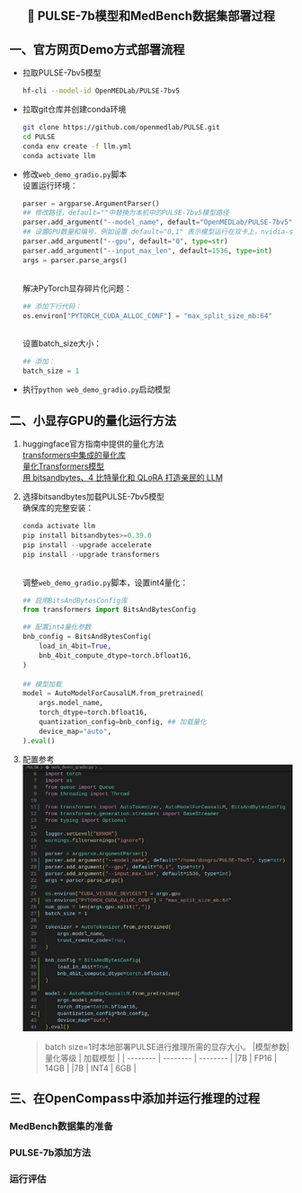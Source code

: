 ## <p align="center">📣 PULSE-7b模型和MedBench数据集部署过程</p>

## 一、官方网页Demo方式部署流程
- 拉取PULSE-7bv5模型
    ```bash
    hf-cli --model-id OpenMEDLab/PULSE-7bv5
    ```
- 拉取git仓库并创建conda环境
    ```bash
    git clone https://github.com/openmedlab/PULSE.git
    cd PULSE
    conda env create -f llm.yml
    conda activate llm
    ```
- 修改`web_demo_gradio.py`脚本
    <br>设置运行环境：
    ```python
    parser = argparse.ArgumentParser()
    ## 修改路径，default=""中替换为本机中的PULSE-7bv5模型路径
    parser.add_argument("--model_name", default="OpenMEDLab/PULSE-7bv5", type=str)  
    ## 设置GPU数量和编号，例如设置 default="0,1" 表示模型运行在双卡上，nvidia-smi命令查看显卡编号
    parser.add_argument("--gpu", default="0", type=str)
    parser.add_argument("--input_max_len", default=1536, type=int)
    args = parser.parse_args()
    ```
    <br>解决PyTorch显存碎片化问题：
    ```python
    ## 添加下行代码：
    os.environ["PYTORCH_CUDA_ALLOC_CONF"] = "max_split_size_mb:64"
    ```
    <br>设置batch_size大小：
    ```python
    ## 添加：
    batch_size = 1
    ```
- 执行`python web_demo_gradio.py`启动模型

## 二、小显存GPU的量化运行方法
1. huggingface官方指南中提供的量化方法
<br>[transformers中集成的量化库](https://huggingface.co/docs/transformers/quantization)
<br>[量化Transformers模型](https://huggingface.co/docs/transformers/main/zh/main_classes/quantization)
<br>[用 bitsandbytes、4 比特量化和 QLoRA 打造亲民的 LLM](https://huggingface.co/blog/zh/4bit-transformers-bitsandbytes)

2. 选择bitsandbytes加载PULSE-7bv5模型
    <br>确保库的完整安装：
    ```python
    conda activate llm
    pip install bitsandbytes>=0.39.0
    pip install --upgrade accelerate
    pip install --upgrade transformers
    ```
    <br>调整`web_demo_gradio.py`脚本，设置int4量化：
    ```python
    ## 启用BitsAndBytesConfig库
    from transformers import BitsAndBytesConfig
    ```
    ```python
    ## 配置int4量化参数
    bnb_config = BitsAndBytesConfig(
        load_in_4bit=True,
        bnb_4bit_compute_dtype=torch.bfloat16,
    )

    ## 模型加载
    model = AutoModelForCausalLM.from_pretrained(
        args.model_name, 
        torch_dtype=torch.bfloat16,
        quantization_config=bnb_config, ## 加载量化
        device_map="auto",
    ).eval()
    ```

3. 配置参考
    <br>![配置参考](web_demo.png)
    
    >batch size=1时本地部署PULSE进行推理所需的显存大小。
    >|模型参数| 量化等级 | 加载模型 |
    >| -------- | -------- | -------- |
    >|7B        | FP16     | 14GB     |
    >|7B        | INT4     | 6GB      |

## 三、在OpenCompass中添加并运行推理的过程
### MedBench数据集的准备

### PULSE-7b添加方法

### 运行评估

